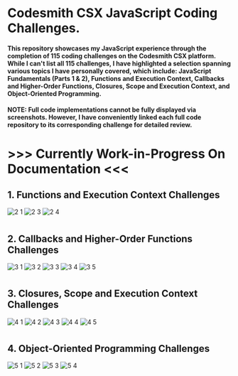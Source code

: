 # Codesmith CSX JavaScript Coding Challenges.

#### This repository showcases my JavaScript experience through the completion of 115 coding challenges on the Codesmith CSX platform. While I can't list all 115 challenges, I have highlighted a selection spanning various topics I have personally covered, which include: JavaScript Fundamentals (Parts 1 & 2), Functions and Execution Context, Callbacks and Higher-Order Functions, Closures, Scope and Execution Context, and Object-Oriented Programming.

#### NOTE: Full code implementations cannot be fully displayed via screenshots. However, I have conveniently linked each full code repository to its corresponding challenge for detailed review.
#
# >>> Currently Work-in-Progress On Documentation <<<

## 1.  Functions and Execution Context Challenges

![2 1](https://github.com/user-attachments/assets/5c74f167-4e96-486e-acef-5ed75602297e)
![2 3](https://github.com/user-attachments/assets/a437fe01-069b-4623-bfa5-8184b86c2c4a)
![2 4](https://github.com/user-attachments/assets/4d577f06-0c2a-43a3-8ce2-63f24f07c0fc)
#

## 2. Callbacks and Higher-Order Functions Challenges

![3 1](https://github.com/user-attachments/assets/64f7156b-4bd2-488e-a835-d6fcb56275e1)
![3 2](https://github.com/user-attachments/assets/fa75c47a-ed64-40e4-be18-36f24e5807eb)
![3 3](https://github.com/user-attachments/assets/94269dd7-4055-4b26-b9fb-804aab0683c7)
![3 4](https://github.com/user-attachments/assets/8d2dd220-1858-421e-b328-f7d7ce532235)
![3 5](https://github.com/user-attachments/assets/c58954df-c55d-40cc-9972-7cf988b3ddb7)
#

## 3. Closures, Scope and Execution Context Challenges

![4 1](https://github.com/user-attachments/assets/ff7f136e-3324-4722-a4e7-927e886c24a1)
![4 2](https://github.com/user-attachments/assets/52756a16-4911-4741-98c0-26dd6d499a1b)
![4 3](https://github.com/user-attachments/assets/0f8229db-0222-4200-a9aa-7719a492ba1e)
![4 4](https://github.com/user-attachments/assets/44099d3a-7683-4918-8243-bd8ce194a4ed)
![4 5](https://github.com/user-attachments/assets/565a3d82-f222-4717-b50c-0786b6896467)
#

## 4. Object-Oriented Programming Challenges

![5 1](https://github.com/user-attachments/assets/d1934461-d115-4597-8a46-5548b5f9b70d)
![5 2](https://github.com/user-attachments/assets/b4e2651b-72ca-4cbf-a10a-7a138e55fb1c)
![5 3](https://github.com/user-attachments/assets/9fc4bf3a-176b-4a91-8418-57c1ebe60cd4)
![5 4](https://github.com/user-attachments/assets/2c098a6c-6a07-4e5c-a41b-c47dc9c929e1)






